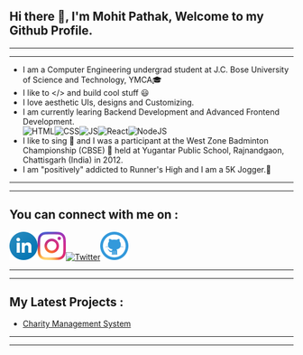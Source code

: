## Hi there 👋, I'm Mohit Pathak, Welcome to my Github Profile.
***
***
- I am a Computer Engineering undergrad student at J.C. Bose University of Science and Technology, YMCA🎓
- I like to </> and build cool stuff 😃<br>
- I love aesthetic UIs, designs and Customizing.
- I am currently learing Backend Development and Advanced Frontend Development.<br>
![HTML](Images/html.png)![CSS](Images/css.png)![JS](Images/js.png)![React](Images/react.png)![NodeJS](Images/nodejs.png)
- I like to sing 🎤 and I was a participant at the West Zone Badminton Championship (CBSE) 🏸 held at Yugantar Public School, Rajnandgaon, Chattisgarh (India) in 2012.
- I am "positively" addicted to Runner's High and I am a 5K Jogger.🏃
***
***
## You can connect with me on :
[![LinkedIn](Images/linkedin.png)][LinkedIn][![Instagram](Images/instagram.png)][Instagram][![Twitter](Images/twitter.png)][Twitter][![Github](Images/github.png)][Github]
***
***
## My Latest Projects :
- [Charity Management System][Project]
***
***


[LinkedIn]: <>
[Instagram]: <>
[Twitter]: <>
[Github]: <>
[Project]: <>
